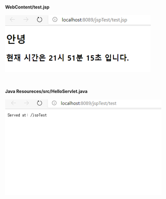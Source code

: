 
#### WebContent/test.jsp
![Screenshot](/imgs/runTest.PNG)

<br>

#### Java Resoureces/src/HelloServlet.java
![Screenshot](/imgs/servletTest.PNG)